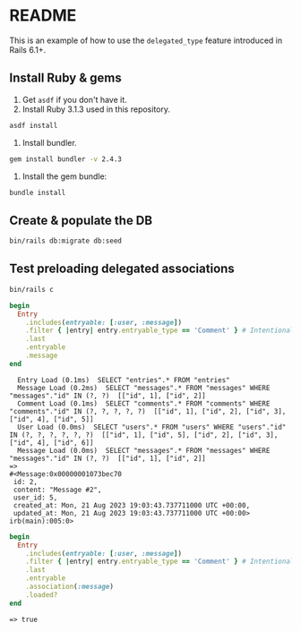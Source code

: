 # README

This is an example of how to use the `delegated_type` feature introduced in
Rails 6.1+.

## Install Ruby & gems

1. Get `asdf` if you don't have it.
1. Install Ruby 3.1.3 used in this repository.
```sh
asdf install
```
1. Install bundler.
```sh
gem install bundler -v 2.4.3
```
1. Install the gem bundle:
```sh
bundle install
```

## Create & populate the DB
```sh
bin/rails db:migrate db:seed
```

## Test preloading delegated associations

```sh
bin/rails c
```
```rb
begin
  Entry
    .includes(entryable: [:user, :message])
    .filter { |entry| entry.entryable_type == 'Comment' } # Intentionally not using .comments scope
    .last
    .entryable
    .message
end
```
```
  Entry Load (0.1ms)  SELECT "entries".* FROM "entries"
  Message Load (0.2ms)  SELECT "messages".* FROM "messages" WHERE "messages"."id" IN (?, ?)  [["id", 1], ["id", 2]]
  Comment Load (0.1ms)  SELECT "comments".* FROM "comments" WHERE "comments"."id" IN (?, ?, ?, ?, ?)  [["id", 1], ["id", 2], ["id", 3], ["id", 4], ["id", 5]]
  User Load (0.0ms)  SELECT "users".* FROM "users" WHERE "users"."id" IN (?, ?, ?, ?, ?, ?)  [["id", 1], ["id", 5], ["id", 2], ["id", 3], ["id", 4], ["id", 6]]
  Message Load (0.0ms)  SELECT "messages".* FROM "messages" WHERE "messages"."id" IN (?, ?)  [["id", 1], ["id", 2]]
=>
#<Message:0x00000001073bec70
 id: 2,
 content: "Message #2",
 user_id: 5,
 created_at: Mon, 21 Aug 2023 19:03:43.737711000 UTC +00:00,
 updated_at: Mon, 21 Aug 2023 19:03:43.737711000 UTC +00:00>
irb(main):005:0>
```
```rb
begin
  Entry
    .includes(entryable: [:user, :message])
    .filter { |entry| entry.entryable_type == 'Comment' } # Intentionally not using .comments scope
    .last
    .entryable
    .association(:message)
    .loaded?
end
```
```
=> true
```
